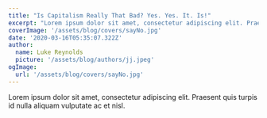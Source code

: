 ```yaml
---
title: "Is Capitalism Really That Bad? Yes. Yes. It. Is!"
excerpt: "Lorem ipsum dolor sit amet, consectetur adipiscing elit. Praesent quis turpis id nulla aliquam vulputate ac et nisl."
coverImage: '/assets/blog/covers/sayNo.jpg'
date: '2020-03-16T05:35:07.322Z'
author:
  name: Luke Reynolds
  picture: '/assets/blog/authors/jj.jpeg'
ogImage:
  url: '/assets/blog/covers/sayNo.jpg'
---
```


Lorem ipsum dolor sit amet, consectetur adipiscing elit. Praesent quis turpis id nulla aliquam vulputate ac et nisl.
